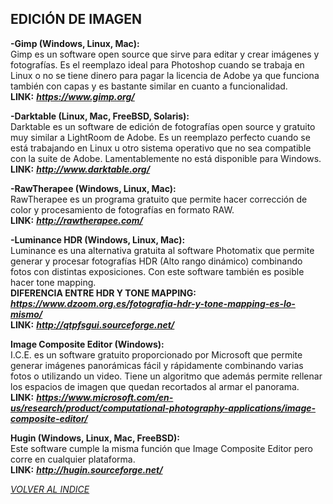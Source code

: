 ## EDICIÓN DE IMAGEN ##  

**-Gimp (Windows, Linux, Mac):**  
Gimp es un software open source que sirve para editar y crear imágenes y
fotografías. Es el reemplazo ideal para Photoshop cuando se trabaja en
Linux o no se tiene dinero para pagar la licencia de Adobe ya que
funciona también con capas y es bastante similar en cuanto a
funcionalidad.  
**LINK:** ***<https://www.gimp.org/>***

**-Darktable (Linux, Mac, FreeBSD, Solaris):**  
Darktable es un software de edición de fotografías open source y
gratuito muy similar a LightRoom de Adobe. Es un reemplazo perfecto
cuando se está trabajando en Linux u otro sistema operativo que no sea
compatible con la suite de Adobe. Lamentablemente no está disponible
para Windows.  
**LINK:** ***<http://www.darktable.org/>***  

**-RawTherapee (Windows, Linux, Mac):**  
RawTherapee es un programa gratuito que permite hacer corrección de
color y procesamiento de fotografías en formato RAW.  
**LINK:** ***<http://rawtherapee.com/>***  

**-Luminance HDR (Windows, Linux, Mac):**  
Luminance es una alternativa gratuita al software Photomatix que
permite generar y procesar fotografías HDR (Alto rango dinámico)
combinando fotos con distintas exposiciones. Con este software también
es posible hacer tone mapping.  
**DIFERENCIA ENTRE HDR Y TONE MAPPING:**
***<https://www.dzoom.org.es/fotografia-hdr-y-tone-mapping-es-lo-mismo/>***  
**LINK:** ***<http://qtpfsgui.sourceforge.net/>***  

**Image Composite Editor (Windows):**  
I.C.E. es un software gratuito proporcionado por Microsoft que permite
generar imágenes panorámicas fácil y rápidamente combinando varias fotos
o utilizando un video. Tiene un algoritmo que además permite rellenar
los espacios de imagen que quedan recortados al armar el panorama.  
**LINK:** ***<https://www.microsoft.com/en-us/research/product/computational-photography-applications/image-composite-editor/>***  

**Hugin (Windows, Linux, Mac, FreeBSD):**  
Este software cumple la misma función que Image Composite Editor pero
corre en cualquier plataforma.  
**LINK:** ***<http://hugin.sourceforge.net/>***


[*VOLVER AL INDICE*](README.md)
